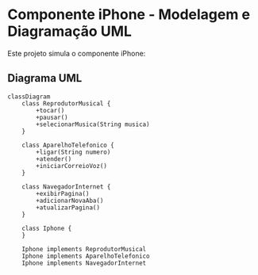 # Componente iPhone - Modelagem e Diagramação UML

Este projeto simula o componente iPhone:

## Diagrama UML

```mermaid
classDiagram
    class ReprodutorMusical {
        +tocar()
        +pausar()
        +selecionarMusica(String musica)
    }

    class AparelhoTelefonico {
        +ligar(String numero)
        +atender()
        +iniciarCorreioVoz()
    }

    class NavegadorInternet {
        +exibirPagina()
        +adicionarNovaAba()
        +atualizarPagina()
    }

    class Iphone {
    }

    Iphone implements ReprodutorMusical
    Iphone implements AparelhoTelefonico
    Iphone implements NavegadorInternet

